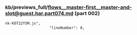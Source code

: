 ### kb/previews_full/flows__master-first__master-and-slot@guest.har.part074.md (part 002)

```md
nk-KO722YSM.js",
                    "lineNumber": 0,
               
```

```
